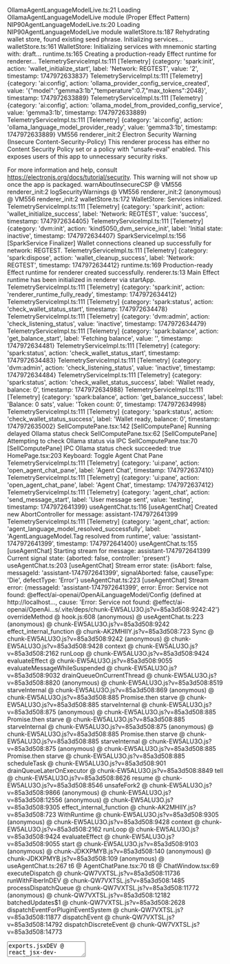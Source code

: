 OllamaAgentLanguageModelLive.ts:21 Loading OllamaAgentLanguageModelLive module (Proper Effect Pattern)
NIP90AgentLanguageModelLive.ts:20 Loading NIP90AgentLanguageModelLive module
walletStore.ts:187 Rehydrating wallet store, found existing seed phrase. Initializing services...
walletStore.ts:161 WalletStore: Initializing services with mnemonic starting with: draft...
runtime.ts:165 Creating a production-ready Effect runtime for renderer...
TelemetryServiceImpl.ts:111 [Telemetry] {category: 'spark:init', action: 'wallet_initialize_start', label: 'Network: REGTEST', value: '2', timestamp: 1747972633837}
TelemetryServiceImpl.ts:111 [Telemetry] {category: 'ai:config', action: 'ollama_provider_config_service_created', value: '{"model":"gemma3:1b","temperature":0.7,"max_tokens":2048}', timestamp: 1747972633889}
TelemetryServiceImpl.ts:111 [Telemetry] {category: 'ai:config', action: 'ollama_model_from_provided_config_service', value: 'gemma3:1b', timestamp: 1747972633889}
TelemetryServiceImpl.ts:111 [Telemetry] {category: 'ai:config', action: 'ollama_language_model_provider_ready', value: 'gemma3:1b', timestamp: 1747972633889}
VM556 renderer_init:2 Electron Security Warning (Insecure Content-Security-Policy) This renderer process has either no Content Security
  Policy set or a policy with "unsafe-eval" enabled. This exposes users of
  this app to unnecessary security risks.

For more information and help, consult
https://electronjs.org/docs/tutorial/security.
This warning will not show up
once the app is packaged.
warnAboutInsecureCSP @ VM556 renderer_init:2
logSecurityWarnings @ VM556 renderer_init:2
(anonymous) @ VM556 renderer_init:2
walletStore.ts:172 WalletStore: Services initialized.
TelemetryServiceImpl.ts:111 [Telemetry] {category: 'spark:init', action: 'wallet_initialize_success', label: 'Network: REGTEST', value: 'success', timestamp: 1747972634405}
TelemetryServiceImpl.ts:111 [Telemetry] {category: 'dvm:init', action: 'kind5050_dvm_service_init', label: 'Initial state: inactive', timestamp: 1747972634407}
SparkServiceImpl.ts:156 [SparkService Finalizer] Wallet connections cleaned up successfully for network: REGTEST.
TelemetryServiceImpl.ts:111 [Telemetry] {category: 'spark:dispose', action: 'wallet_cleanup_success', label: 'Network: REGTEST', timestamp: 1747972634412}
runtime.ts:169 Production-ready Effect runtime for renderer created successfully.
renderer.ts:13 Main Effect runtime has been initialized in renderer via startApp.
TelemetryServiceImpl.ts:111 [Telemetry] {category: 'spark:init', action: 'renderer_runtime_fully_ready', timestamp: 1747972634412}
TelemetryServiceImpl.ts:111 [Telemetry] {category: 'spark:status', action: 'check_wallet_status_start', timestamp: 1747972634478}
TelemetryServiceImpl.ts:111 [Telemetry] {category: 'dvm:admin', action: 'check_listening_status', value: 'inactive', timestamp: 1747972634479}
TelemetryServiceImpl.ts:111 [Telemetry] {category: 'spark:balance', action: 'get_balance_start', label: 'Fetching balance', value: '', timestamp: 1747972634481}
TelemetryServiceImpl.ts:111 [Telemetry] {category: 'spark:status', action: 'check_wallet_status_start', timestamp: 1747972634483}
TelemetryServiceImpl.ts:111 [Telemetry] {category: 'dvm:admin', action: 'check_listening_status', value: 'inactive', timestamp: 1747972634484}
TelemetryServiceImpl.ts:111 [Telemetry] {category: 'spark:status', action: 'check_wallet_status_success', label: 'Wallet ready, balance: 0', timestamp: 1747972634988}
TelemetryServiceImpl.ts:111 [Telemetry] {category: 'spark:balance', action: 'get_balance_success', label: 'Balance: 0 sats', value: 'Token count: 0', timestamp: 1747972634998}
TelemetryServiceImpl.ts:111 [Telemetry] {category: 'spark:status', action: 'check_wallet_status_success', label: 'Wallet ready, balance: 0', timestamp: 1747972635002}
SellComputePane.tsx:142 [SellComputePane] Running delayed Ollama status check
SellComputePane.tsx:62 [SellComputePane] Attempting to check Ollama status via IPC
SellComputePane.tsx:70 [SellComputePane] IPC Ollama status check succeeded: true
HomePage.tsx:203 Keyboard: Toggle Agent Chat Pane
TelemetryServiceImpl.ts:111 [Telemetry] {category: 'ui:pane', action: 'open_agent_chat_pane', label: 'Agent Chat', timestamp: 1747972637410}
TelemetryServiceImpl.ts:111 [Telemetry] {category: 'ui:pane', action: 'open_agent_chat_pane', label: 'Agent Chat', timestamp: 1747972637412}
TelemetryServiceImpl.ts:111 [Telemetry] {category: 'agent_chat', action: 'send_message_start', label: 'User message sent', value: 'testing', timestamp: 1747972641399}
useAgentChat.ts:116 [useAgentChat] Created new AbortController for message: assistant-1747972641399
TelemetryServiceImpl.ts:111 [Telemetry] {category: 'agent_chat', action: 'agent_language_model_resolved_successfully', label: 'AgentLanguageModel.Tag resolved from runtime', value: 'assistant-1747972641399', timestamp: 1747972641400}
useAgentChat.ts:155 [useAgentChat] Starting stream for message: assistant-1747972641399 Current signal state: {aborted: false, controller: 'present'}
useAgentChat.ts:203 [useAgentChat] Stream error state: {isAbort: false, messageId: 'assistant-1747972641399', signalAborted: false, causeType: 'Die', defectType: 'Error'}
useAgentChat.ts:223 [useAgentChat] Stream error: {messageId: 'assistant-1747972641399', error: Error: Service not found: @effect/ai-openai/OpenAiLanguageModel/Config (defined at http://localhost…, cause: 'Error: Service not found: @effect/ai-openai/OpenAi…s/.vite/deps/chunk-EW5ALU3O.js?v=85a3d508:9242:42'}
overrideMethod @ hook.js:608
(anonymous) @ useAgentChat.ts:223
(anonymous) @ chunk-EW5ALU3O.js?v=85a3d508:9242
effect_internal_function @ chunk-AK2MHIIY.js?v=85a3d508:723
Sync @ chunk-EW5ALU3O.js?v=85a3d508:9242
(anonymous) @ chunk-EW5ALU3O.js?v=85a3d508:9428
context @ chunk-EW5ALU3O.js?v=85a3d508:2162
runLoop @ chunk-EW5ALU3O.js?v=85a3d508:9424
evaluateEffect @ chunk-EW5ALU3O.js?v=85a3d508:9055
evaluateMessageWhileSuspended @ chunk-EW5ALU3O.js?v=85a3d508:9032
drainQueueOnCurrentThread @ chunk-EW5ALU3O.js?v=85a3d508:8820
(anonymous) @ chunk-EW5ALU3O.js?v=85a3d508:8519
starveInternal @ chunk-EW5ALU3O.js?v=85a3d508:869
(anonymous) @ chunk-EW5ALU3O.js?v=85a3d508:885
Promise.then
starve @ chunk-EW5ALU3O.js?v=85a3d508:885
starveInternal @ chunk-EW5ALU3O.js?v=85a3d508:875
(anonymous) @ chunk-EW5ALU3O.js?v=85a3d508:885
Promise.then
starve @ chunk-EW5ALU3O.js?v=85a3d508:885
starveInternal @ chunk-EW5ALU3O.js?v=85a3d508:875
(anonymous) @ chunk-EW5ALU3O.js?v=85a3d508:885
Promise.then
starve @ chunk-EW5ALU3O.js?v=85a3d508:885
starveInternal @ chunk-EW5ALU3O.js?v=85a3d508:875
(anonymous) @ chunk-EW5ALU3O.js?v=85a3d508:885
Promise.then
starve @ chunk-EW5ALU3O.js?v=85a3d508:885
scheduleTask @ chunk-EW5ALU3O.js?v=85a3d508:901
drainQueueLaterOnExecutor @ chunk-EW5ALU3O.js?v=85a3d508:8849
tell @ chunk-EW5ALU3O.js?v=85a3d508:8626
resume @ chunk-EW5ALU3O.js?v=85a3d508:8546
unsafeFork2 @ chunk-EW5ALU3O.js?v=85a3d508:9866
(anonymous) @ chunk-EW5ALU3O.js?v=85a3d508:12556
(anonymous) @ chunk-EW5ALU3O.js?v=85a3d508:9305
effect_internal_function @ chunk-AK2MHIIY.js?v=85a3d508:723
WithRuntime @ chunk-EW5ALU3O.js?v=85a3d508:9305
(anonymous) @ chunk-EW5ALU3O.js?v=85a3d508:9428
context @ chunk-EW5ALU3O.js?v=85a3d508:2162
runLoop @ chunk-EW5ALU3O.js?v=85a3d508:9424
evaluateEffect @ chunk-EW5ALU3O.js?v=85a3d508:9055
start @ chunk-EW5ALU3O.js?v=85a3d508:9103
(anonymous) @ chunk-JDKXPMYB.js?v=85a3d508:140
(anonymous) @ chunk-JDKXPMYB.js?v=85a3d508:109
(anonymous) @ useAgentChat.ts:267
t6 @ AgentChatPane.tsx:70
t8 @ ChatWindow.tsx:69
executeDispatch @ chunk-QW7VXTSL.js?v=85a3d508:11736
runWithFiberInDEV @ chunk-QW7VXTSL.js?v=85a3d508:1485
processDispatchQueue @ chunk-QW7VXTSL.js?v=85a3d508:11772
(anonymous) @ chunk-QW7VXTSL.js?v=85a3d508:12182
batchedUpdates$1 @ chunk-QW7VXTSL.js?v=85a3d508:2628
dispatchEventForPluginEventSystem @ chunk-QW7VXTSL.js?v=85a3d508:11877
dispatchEvent @ chunk-QW7VXTSL.js?v=85a3d508:14792
dispatchDiscreteEvent @ chunk-QW7VXTSL.js?v=85a3d508:14773
<textarea>
exports.jsxDEV @ react_jsx-dev-runtime.js?v=85a3d508:250
Textarea @ textarea.tsx:7
react-stack-bottom-frame @ chunk-QW7VXTSL.js?v=85a3d508:17424
renderWithHooks @ chunk-QW7VXTSL.js?v=85a3d508:4206
updateFunctionComponent @ chunk-QW7VXTSL.js?v=85a3d508:6619
beginWork @ chunk-QW7VXTSL.js?v=85a3d508:7654
runWithFiberInDEV @ chunk-QW7VXTSL.js?v=85a3d508:1485
performUnitOfWork @ chunk-QW7VXTSL.js?v=85a3d508:10868
workLoopSync @ chunk-QW7VXTSL.js?v=85a3d508:10728
renderRootSync @ chunk-QW7VXTSL.js?v=85a3d508:10711
performWorkOnRoot @ chunk-QW7VXTSL.js?v=85a3d508:10330
performSyncWorkOnRoot @ chunk-QW7VXTSL.js?v=85a3d508:11635
flushSyncWorkAcrossRoots_impl @ chunk-QW7VXTSL.js?v=85a3d508:11536
processRootScheduleInMicrotask @ chunk-QW7VXTSL.js?v=85a3d508:11558
(anonymous) @ chunk-QW7VXTSL.js?v=85a3d508:11649
<Textarea>
exports.jsxDEV @ react_jsx-dev-runtime.js?v=85a3d508:250
ChatWindow @ ChatWindow.tsx:99
react-stack-bottom-frame @ chunk-QW7VXTSL.js?v=85a3d508:17424
renderWithHooks @ chunk-QW7VXTSL.js?v=85a3d508:4206
updateFunctionComponent @ chunk-QW7VXTSL.js?v=85a3d508:6619
beginWork @ chunk-QW7VXTSL.js?v=85a3d508:7654
runWithFiberInDEV @ chunk-QW7VXTSL.js?v=85a3d508:1485
performUnitOfWork @ chunk-QW7VXTSL.js?v=85a3d508:10868
workLoopSync @ chunk-QW7VXTSL.js?v=85a3d508:10728
renderRootSync @ chunk-QW7VXTSL.js?v=85a3d508:10711
performWorkOnRoot @ chunk-QW7VXTSL.js?v=85a3d508:10330
performSyncWorkOnRoot @ chunk-QW7VXTSL.js?v=85a3d508:11635
flushSyncWorkAcrossRoots_impl @ chunk-QW7VXTSL.js?v=85a3d508:11536
processRootScheduleInMicrotask @ chunk-QW7VXTSL.js?v=85a3d508:11558
(anonymous) @ chunk-QW7VXTSL.js?v=85a3d508:11649
<ChatWindow>
exports.jsxDEV @ react_jsx-dev-runtime.js?v=85a3d508:250
ChatContainer @ ChatContainer.tsx:64
react-stack-bottom-frame @ chunk-QW7VXTSL.js?v=85a3d508:17424
renderWithHooks @ chunk-QW7VXTSL.js?v=85a3d508:4206
updateFunctionComponent @ chunk-QW7VXTSL.js?v=85a3d508:6619
beginWork @ chunk-QW7VXTSL.js?v=85a3d508:7654
runWithFiberInDEV @ chunk-QW7VXTSL.js?v=85a3d508:1485
performUnitOfWork @ chunk-QW7VXTSL.js?v=85a3d508:10868
workLoopSync @ chunk-QW7VXTSL.js?v=85a3d508:10728
renderRootSync @ chunk-QW7VXTSL.js?v=85a3d508:10711
performWorkOnRoot @ chunk-QW7VXTSL.js?v=85a3d508:10330
performSyncWorkOnRoot @ chunk-QW7VXTSL.js?v=85a3d508:11635
flushSyncWorkAcrossRoots_impl @ chunk-QW7VXTSL.js?v=85a3d508:11536
processRootScheduleInMicrotask @ chunk-QW7VXTSL.js?v=85a3d508:11558
(anonymous) @ chunk-QW7VXTSL.js?v=85a3d508:11649
<ChatContainer>
exports.jsxDEV @ react_jsx-dev-runtime.js?v=85a3d508:250
AgentChatPane @ AgentChatPane.tsx:116
react-stack-bottom-frame @ chunk-QW7VXTSL.js?v=85a3d508:17424
renderWithHooks @ chunk-QW7VXTSL.js?v=85a3d508:4206
updateFunctionComponent @ chunk-QW7VXTSL.js?v=85a3d508:6619
beginWork @ chunk-QW7VXTSL.js?v=85a3d508:7654
runWithFiberInDEV @ chunk-QW7VXTSL.js?v=85a3d508:1485
performUnitOfWork @ chunk-QW7VXTSL.js?v=85a3d508:10868
workLoopSync @ chunk-QW7VXTSL.js?v=85a3d508:10728
renderRootSync @ chunk-QW7VXTSL.js?v=85a3d508:10711
performWorkOnRoot @ chunk-QW7VXTSL.js?v=85a3d508:10330
performSyncWorkOnRoot @ chunk-QW7VXTSL.js?v=85a3d508:11635
flushSyncWorkAcrossRoots_impl @ chunk-QW7VXTSL.js?v=85a3d508:11536
processRootScheduleInMicrotask @ chunk-QW7VXTSL.js?v=85a3d508:11558
(anonymous) @ chunk-QW7VXTSL.js?v=85a3d508:11649
<AgentChatPane>
exports.jsxDEV @ react_jsx-dev-runtime.js?v=85a3d508:250
t12 @ PaneManager.tsx:130
PaneManager @ PaneManager.tsx:73
react-stack-bottom-frame @ chunk-QW7VXTSL.js?v=85a3d508:17424
renderWithHooks @ chunk-QW7VXTSL.js?v=85a3d508:4206
updateFunctionComponent @ chunk-QW7VXTSL.js?v=85a3d508:6619
beginWork @ chunk-QW7VXTSL.js?v=85a3d508:7654
runWithFiberInDEV @ chunk-QW7VXTSL.js?v=85a3d508:1485
performUnitOfWork @ chunk-QW7VXTSL.js?v=85a3d508:10868
workLoopSync @ chunk-QW7VXTSL.js?v=85a3d508:10728
renderRootSync @ chunk-QW7VXTSL.js?v=85a3d508:10711
performWorkOnRoot @ chunk-QW7VXTSL.js?v=85a3d508:10330
performSyncWorkOnRoot @ chunk-QW7VXTSL.js?v=85a3d508:11635
flushSyncWorkAcrossRoots_impl @ chunk-QW7VXTSL.js?v=85a3d508:11536
processRootScheduleInMicrotask @ chunk-QW7VXTSL.js?v=85a3d508:11558
(anonymous) @ chunk-QW7VXTSL.js?v=85a3d508:11649
<PaneManager>
exports.jsxDEV @ react_jsx-dev-runtime.js?v=85a3d508:250
HomePage @ HomePage.tsx:249
react-stack-bottom-frame @ chunk-QW7VXTSL.js?v=85a3d508:17424
renderWithHooksAgain @ chunk-QW7VXTSL.js?v=85a3d508:4281
renderWithHooks @ chunk-QW7VXTSL.js?v=85a3d508:4217
updateFunctionComponent @ chunk-QW7VXTSL.js?v=85a3d508:6619
beginWork @ chunk-QW7VXTSL.js?v=85a3d508:7654
runWithFiberInDEV @ chunk-QW7VXTSL.js?v=85a3d508:1485
performUnitOfWork @ chunk-QW7VXTSL.js?v=85a3d508:10868
workLoopSync @ chunk-QW7VXTSL.js?v=85a3d508:10728
renderRootSync @ chunk-QW7VXTSL.js?v=85a3d508:10711
performWorkOnRoot @ chunk-QW7VXTSL.js?v=85a3d508:10330
performSyncWorkOnRoot @ chunk-QW7VXTSL.js?v=85a3d508:11635
flushSyncWorkAcrossRoots_impl @ chunk-QW7VXTSL.js?v=85a3d508:11536
processRootScheduleInMicrotask @ chunk-QW7VXTSL.js?v=85a3d508:11558
(anonymous) @ chunk-QW7VXTSL.js?v=85a3d508:11649
<HomePage>
exports.jsx @ chunk-D3OMFVKC.js?v=85a3d508:250
(anonymous) @ @tanstack_react-router.js?v=85a3d508:4337
mountMemo @ chunk-QW7VXTSL.js?v=85a3d508:5052
useMemo @ chunk-QW7VXTSL.js?v=85a3d508:16513
exports.useMemo @ chunk-5LFKFUIN.js?v=85a3d508:915
MatchInnerImpl @ @tanstack_react-router.js?v=85a3d508:4334
react-stack-bottom-frame @ chunk-QW7VXTSL.js?v=85a3d508:17424
renderWithHooks @ chunk-QW7VXTSL.js?v=85a3d508:4206
updateFunctionComponent @ chunk-QW7VXTSL.js?v=85a3d508:6619
updateSimpleMemoComponent @ chunk-QW7VXTSL.js?v=85a3d508:6528
updateMemoComponent @ chunk-QW7VXTSL.js?v=85a3d508:6482
beginWork @ chunk-QW7VXTSL.js?v=85a3d508:7915
runWithFiberInDEV @ chunk-QW7VXTSL.js?v=85a3d508:1485
performUnitOfWork @ chunk-QW7VXTSL.js?v=85a3d508:10868
workLoopSync @ chunk-QW7VXTSL.js?v=85a3d508:10728
renderRootSync @ chunk-QW7VXTSL.js?v=85a3d508:10711
performWorkOnRoot @ chunk-QW7VXTSL.js?v=85a3d508:10330
performSyncWorkOnRoot @ chunk-QW7VXTSL.js?v=85a3d508:11635
flushSyncWorkAcrossRoots_impl @ chunk-QW7VXTSL.js?v=85a3d508:11536
processRootScheduleInMicrotask @ chunk-QW7VXTSL.js?v=85a3d508:11558
(anonymous) @ chunk-QW7VXTSL.js?v=85a3d508:11649
<MatchInnerImpl>
exports.jsx @ chunk-D3OMFVKC.js?v=85a3d508:250
MatchImpl @ @tanstack_react-router.js?v=85a3d508:4274
react-stack-bottom-frame @ chunk-QW7VXTSL.js?v=85a3d508:17424
renderWithHooksAgain @ chunk-QW7VXTSL.js?v=85a3d508:4281
renderWithHooks @ chunk-QW7VXTSL.js?v=85a3d508:4217
updateFunctionComponent @ chunk-QW7VXTSL.js?v=85a3d508:6619
updateSimpleMemoComponent @ chunk-QW7VXTSL.js?v=85a3d508:6528
updateMemoComponent @ chunk-QW7VXTSL.js?v=85a3d508:6482
beginWork @ chunk-QW7VXTSL.js?v=85a3d508:7915
runWithFiberInDEV @ chunk-QW7VXTSL.js?v=85a3d508:1485
performUnitOfWork @ chunk-QW7VXTSL.js?v=85a3d508:10868
workLoopSync @ chunk-QW7VXTSL.js?v=85a3d508:10728
renderRootSync @ chunk-QW7VXTSL.js?v=85a3d508:10711
performWorkOnRoot @ chunk-QW7VXTSL.js?v=85a3d508:10330
performSyncWorkOnRoot @ chunk-QW7VXTSL.js?v=85a3d508:11635
flushSyncWorkAcrossRoots_impl @ chunk-QW7VXTSL.js?v=85a3d508:11536
processRootScheduleInMicrotask @ chunk-QW7VXTSL.js?v=85a3d508:11558
(anonymous) @ chunk-QW7VXTSL.js?v=85a3d508:11649
<MatchImpl>
exports.jsx @ chunk-D3OMFVKC.js?v=85a3d508:250
OutletImpl @ @tanstack_react-router.js?v=85a3d508:4424
react-stack-bottom-frame @ chunk-QW7VXTSL.js?v=85a3d508:17424
renderWithHooksAgain @ chunk-QW7VXTSL.js?v=85a3d508:4281
renderWithHooks @ chunk-QW7VXTSL.js?v=85a3d508:4217
updateFunctionComponent @ chunk-QW7VXTSL.js?v=85a3d508:6619
updateSimpleMemoComponent @ chunk-QW7VXTSL.js?v=85a3d508:6528
updateMemoComponent @ chunk-QW7VXTSL.js?v=85a3d508:6482
beginWork @ chunk-QW7VXTSL.js?v=85a3d508:7915
runWithFiberInDEV @ chunk-QW7VXTSL.js?v=85a3d508:1485
performUnitOfWork @ chunk-QW7VXTSL.js?v=85a3d508:10868
workLoopSync @ chunk-QW7VXTSL.js?v=85a3d508:10728
renderRootSync @ chunk-QW7VXTSL.js?v=85a3d508:10711
performWorkOnRoot @ chunk-QW7VXTSL.js?v=85a3d508:10330
performSyncWorkOnRoot @ chunk-QW7VXTSL.js?v=85a3d508:11635
flushSyncWorkAcrossRoots_impl @ chunk-QW7VXTSL.js?v=85a3d508:11536
processRootScheduleInMicrotask @ chunk-QW7VXTSL.js?v=85a3d508:11558
(anonymous) @ chunk-QW7VXTSL.js?v=85a3d508:11649
<OutletImpl>
exports.jsxDEV @ react_jsx-dev-runtime.js?v=85a3d508:250
Root @ __root.tsx:14
react-stack-bottom-frame @ chunk-QW7VXTSL.js?v=85a3d508:17424
renderWithHooks @ chunk-QW7VXTSL.js?v=85a3d508:4206
updateFunctionComponent @ chunk-QW7VXTSL.js?v=85a3d508:6619
beginWork @ chunk-QW7VXTSL.js?v=85a3d508:7654
runWithFiberInDEV @ chunk-QW7VXTSL.js?v=85a3d508:1485
performUnitOfWork @ chunk-QW7VXTSL.js?v=85a3d508:10868
workLoopSync @ chunk-QW7VXTSL.js?v=85a3d508:10728
renderRootSync @ chunk-QW7VXTSL.js?v=85a3d508:10711
performWorkOnRoot @ chunk-QW7VXTSL.js?v=85a3d508:10330
performSyncWorkOnRoot @ chunk-QW7VXTSL.js?v=85a3d508:11635
flushSyncWorkAcrossRoots_impl @ chunk-QW7VXTSL.js?v=85a3d508:11536
processRootScheduleInMicrotask @ chunk-QW7VXTSL.js?v=85a3d508:11558
(anonymous) @ chunk-QW7VXTSL.js?v=85a3d508:11649
<Root>
exports.jsx @ chunk-D3OMFVKC.js?v=85a3d508:250
(anonymous) @ @tanstack_react-router.js?v=85a3d508:4337
mountMemo @ chunk-QW7VXTSL.js?v=85a3d508:5052
useMemo @ chunk-QW7VXTSL.js?v=85a3d508:16513
exports.useMemo @ chunk-5LFKFUIN.js?v=85a3d508:915
MatchInnerImpl @ @tanstack_react-router.js?v=85a3d508:4334
react-stack-bottom-frame @ chunk-QW7VXTSL.js?v=85a3d508:17424
renderWithHooks @ chunk-QW7VXTSL.js?v=85a3d508:4206
updateFunctionComponent @ chunk-QW7VXTSL.js?v=85a3d508:6619
updateSimpleMemoComponent @ chunk-QW7VXTSL.js?v=85a3d508:6528
updateMemoComponent @ chunk-QW7VXTSL.js?v=85a3d508:6482
beginWork @ chunk-QW7VXTSL.js?v=85a3d508:7915
runWithFiberInDEV @ chunk-QW7VXTSL.js?v=85a3d508:1485
performUnitOfWork @ chunk-QW7VXTSL.js?v=85a3d508:10868
workLoopSync @ chunk-QW7VXTSL.js?v=85a3d508:10728
renderRootSync @ chunk-QW7VXTSL.js?v=85a3d508:10711
performWorkOnRoot @ chunk-QW7VXTSL.js?v=85a3d508:10330
performSyncWorkOnRoot @ chunk-QW7VXTSL.js?v=85a3d508:11635
flushSyncWorkAcrossRoots_impl @ chunk-QW7VXTSL.js?v=85a3d508:11536
processRootScheduleInMicrotask @ chunk-QW7VXTSL.js?v=85a3d508:11558
(anonymous) @ chunk-QW7VXTSL.js?v=85a3d508:11649
<MatchInnerImpl>
exports.jsx @ chunk-D3OMFVKC.js?v=85a3d508:250
MatchImpl @ @tanstack_react-router.js?v=85a3d508:4274
react-stack-bottom-frame @ chunk-QW7VXTSL.js?v=85a3d508:17424
renderWithHooksAgain @ chunk-QW7VXTSL.js?v=85a3d508:4281
renderWithHooks @ chunk-QW7VXTSL.js?v=85a3d508:4217
updateFunctionComponent @ chunk-QW7VXTSL.js?v=85a3d508:6619
updateSimpleMemoComponent @ chunk-QW7VXTSL.js?v=85a3d508:6528
updateMemoComponent @ chunk-QW7VXTSL.js?v=85a3d508:6482
beginWork @ chunk-QW7VXTSL.js?v=85a3d508:7915
runWithFiberInDEV @ chunk-QW7VXTSL.js?v=85a3d508:1485
performUnitOfWork @ chunk-QW7VXTSL.js?v=85a3d508:10868
workLoopSync @ chunk-QW7VXTSL.js?v=85a3d508:10728
renderRootSync @ chunk-QW7VXTSL.js?v=85a3d508:10711
performWorkOnRoot @ chunk-QW7VXTSL.js?v=85a3d508:10330
performSyncWorkOnRoot @ chunk-QW7VXTSL.js?v=85a3d508:11635
flushSyncWorkAcrossRoots_impl @ chunk-QW7VXTSL.js?v=85a3d508:11536
processRootScheduleInMicrotask @ chunk-QW7VXTSL.js?v=85a3d508:11558
(anonymous) @ chunk-QW7VXTSL.js?v=85a3d508:11649
<MatchImpl>
exports.jsx @ chunk-D3OMFVKC.js?v=85a3d508:250
MatchesInner @ @tanstack_react-router.js?v=85a3d508:4465
react-stack-bottom-frame @ chunk-QW7VXTSL.js?v=85a3d508:17424
renderWithHooksAgain @ chunk-QW7VXTSL.js?v=85a3d508:4281
renderWithHooks @ chunk-QW7VXTSL.js?v=85a3d508:4217
updateFunctionComponent @ chunk-QW7VXTSL.js?v=85a3d508:6619
beginWork @ chunk-QW7VXTSL.js?v=85a3d508:7654
runWithFiberInDEV @ chunk-QW7VXTSL.js?v=85a3d508:1485
performUnitOfWork @ chunk-QW7VXTSL.js?v=85a3d508:10868
workLoopSync @ chunk-QW7VXTSL.js?v=85a3d508:10728
renderRootSync @ chunk-QW7VXTSL.js?v=85a3d508:10711
performWorkOnRoot @ chunk-QW7VXTSL.js?v=85a3d508:10330
performSyncWorkOnRoot @ chunk-QW7VXTSL.js?v=85a3d508:11635
flushSyncWorkAcrossRoots_impl @ chunk-QW7VXTSL.js?v=85a3d508:11536
processRootScheduleInMicrotask @ chunk-QW7VXTSL.js?v=85a3d508:11558
(anonymous) @ chunk-QW7VXTSL.js?v=85a3d508:11649
<MatchesInner>
exports.jsx @ chunk-D3OMFVKC.js?v=85a3d508:250
Matches @ @tanstack_react-router.js?v=85a3d508:4439
react-stack-bottom-frame @ chunk-QW7VXTSL.js?v=85a3d508:17424
renderWithHooksAgain @ chunk-QW7VXTSL.js?v=85a3d508:4281
renderWithHooks @ chunk-QW7VXTSL.js?v=85a3d508:4217
updateFunctionComponent @ chunk-QW7VXTSL.js?v=85a3d508:6619
beginWork @ chunk-QW7VXTSL.js?v=85a3d508:7654
runWithFiberInDEV @ chunk-QW7VXTSL.js?v=85a3d508:1485
performUnitOfWork @ chunk-QW7VXTSL.js?v=85a3d508:10868
workLoopSync @ chunk-QW7VXTSL.js?v=85a3d508:10728
renderRootSync @ chunk-QW7VXTSL.js?v=85a3d508:10711
performWorkOnRoot @ chunk-QW7VXTSL.js?v=85a3d508:10330
performWorkOnRootViaSchedulerTask @ chunk-QW7VXTSL.js?v=85a3d508:11623
performWorkUntilDeadline @ chunk-QW7VXTSL.js?v=85a3d508:36
<Matches>
exports.jsx @ chunk-D3OMFVKC.js?v=85a3d508:250
RouterProvider @ @tanstack_react-router.js?v=85a3d508:5181
react-stack-bottom-frame @ chunk-QW7VXTSL.js?v=85a3d508:17424
renderWithHooksAgain @ chunk-QW7VXTSL.js?v=85a3d508:4281
renderWithHooks @ chunk-QW7VXTSL.js?v=85a3d508:4217
updateFunctionComponent @ chunk-QW7VXTSL.js?v=85a3d508:6619
beginWork @ chunk-QW7VXTSL.js?v=85a3d508:7654
runWithFiberInDEV @ chunk-QW7VXTSL.js?v=85a3d508:1485
performUnitOfWork @ chunk-QW7VXTSL.js?v=85a3d508:10868
workLoopSync @ chunk-QW7VXTSL.js?v=85a3d508:10728
renderRootSync @ chunk-QW7VXTSL.js?v=85a3d508:10711
performWorkOnRoot @ chunk-QW7VXTSL.js?v=85a3d508:10330
performWorkOnRootViaSchedulerTask @ chunk-QW7VXTSL.js?v=85a3d508:11623
performWorkUntilDeadline @ chunk-QW7VXTSL.js?v=85a3d508:36
<RouterProvider>
exports.jsxDEV @ react_jsx-dev-runtime.js?v=85a3d508:250
App @ App.tsx:67
react-stack-bottom-frame @ chunk-QW7VXTSL.js?v=85a3d508:17424
renderWithHooks @ chunk-QW7VXTSL.js?v=85a3d508:4206
updateFunctionComponent @ chunk-QW7VXTSL.js?v=85a3d508:6619
beginWork @ chunk-QW7VXTSL.js?v=85a3d508:7654
runWithFiberInDEV @ chunk-QW7VXTSL.js?v=85a3d508:1485
performUnitOfWork @ chunk-QW7VXTSL.js?v=85a3d508:10868
workLoopSync @ chunk-QW7VXTSL.js?v=85a3d508:10728
renderRootSync @ chunk-QW7VXTSL.js?v=85a3d508:10711
performWorkOnRoot @ chunk-QW7VXTSL.js?v=85a3d508:10330
performWorkOnRootViaSchedulerTask @ chunk-QW7VXTSL.js?v=85a3d508:11623
performWorkUntilDeadline @ chunk-QW7VXTSL.js?v=85a3d508:36
<App>
exports.createElement @ chunk-5LFKFUIN.js?v=85a3d508:773
startApp @ renderer.ts:33
await in startApp
(anonymous) @ renderer.ts:87
TelemetryServiceImpl.ts:111 [Telemetry] {category: 'agent_chat', action: 'send_message_failure_stream', label: 'Service not found: @effect/ai-openai/OpenAiLanguag…ite/deps/@effect_ai-openai.js?v=85a3d508:9738:90)', value: 'Error: Service not found: @effect/ai-openai/OpenAi…s/.vite/deps/chunk-EW5ALU3O.js?v=85a3d508:9242:42', timestamp: 1747972641417}
useAgentChat.ts:240 [useAgentChat] Ensuring block entered. {messageId: 'assistant-1747972641399', abortController: 'present', signalAborted: false, isLoading: false}
useAgentChat.ts:256 [useAgentChat] Clearing abort controller for message: assistant-1747972641399
useAgentChat.ts:260 [useAgentChat] Clearing current assistant message ID: assistant-1747972641399
